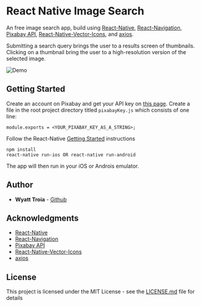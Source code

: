 # React Native Image Search

An free image search app, build using [React-Native](https://facebook.github.io/react-native/), [React-Navigation](https://reactnavigation.org/en/), [Pixabay API](https://pixabay.com/api/docs/), [React-Native-Vector-Icons](https://github.com/oblador/react-native-vector-icons), and [axios](https://github.com/axios/axios). 

Submitting a search query brings the user to a results screen of thumbnails. Clicking on a thumbnail bring the user to a high-resolution version of the selected image.

![Demo](https://imgur.com/UFjUtAb.gif)

## Getting Started

Create an account on Pixabay and get your API key on [this page](https://pixabay.com/api/docs/). Create a file in the root project directory titled `pixabayKey.js` which consists of one line:
```
module.exports = <YOUR_PIXABAY_KEY_AS_A_STRING>;
```

Follow the React-Native [Getting Started](https://facebook.github.io/react-native/docs/getting-started) instructions

```
npm install
react-native run-ios OR react-native run-android
```
The app will then run in your iOS or Androis emulator.

## Author

- **Wyatt Troia** - [Github](https://github.com/wyatt-troia)

## Acknowledgments

- [React-Native](https://facebook.github.io/react-native/)
- [React-Navigation](https://reactnavigation.org/en/)
- [Pixabay API](https://pixabay.com/api/docs/)
- [React-Native-Vector-Icons](https://github.com/oblador/react-native-vector-icons)
- [axios](https://github.com/axios/axios)

## License

This project is licensed under the MIT License - see the [LICENSE.md](https://github.com/wyatt-troia/reactNativeImageSearch/blob/master/LICENSE) file for details
